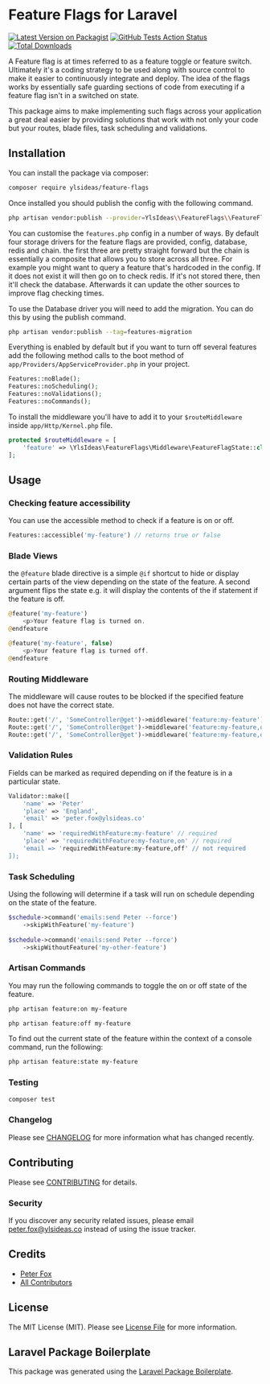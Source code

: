 # Feature Flags for Laravel

[![Latest Version on Packagist](https://img.shields.io/packagist/v/ylsideas/feature-flags.svg?style=flat-square)](https://packagist.org/packages/ylsideas/feature-flags)
[![GitHub Tests Action Status](https://img.shields.io/github/workflow/status/ylsideas/feature-flags/Tests?label=tests)](https://github.com/ylsideas/feature-flags/actions?query=workflow%3ATests+branch%3Amaster)
[![Total Downloads](https://img.shields.io/packagist/dt/ylsideas/feature-flags.svg?style=flat-square)](https://packagist.org/packages/ylsideas/feature-flags)

A Feature flag is at times referred to as a feature toggle or feature switch. Ultimately it's a coding strategy 
to be used along with source control to make it easier to continuously integrate and deploy. The idea of 
the flags works by essentially safe guarding sections of code from executing if a feature flag isn't in a switched 
on state.

This package aims to make implementing such flags across your application a great deal easier by providing solutions
that work with not only your code but your routes, blade files, task scheduling and validations.

## Installation

You can install the package via composer:

```bash
composer require ylsideas/feature-flags
```

Once installed you should publish the config with the following command.

```bash
php artisan vendor:publish --provider=YlsIdeas\\FeatureFlags\\FeatureFlagsServiceProvider --tag=config
```

You can customise the `features.php` config in a number of ways. By default four storage drivers
for the feature flags are provided, config, database, redis and chain. the first three are pretty straight forward
but the chain is essentially a composite that allows you to store across all three. For example you might want
to query a feature that's hardcoded in the config. If it does not exist it will then go on to check redis.
If it's not stored there, then it'll check the database. Afterwards it can update the other sources to improve
flag checking times.

To use the Database driver you will need to add the migration. You can do this by
using the publish command.

```bash
php artisan vendor:publish --tag=features-migration
```

Everything is enabled by default but if you want to turn off several features add the following method calls 
to the boot method of `app/Providers/AppServiceProvider.php` in your project.

```php
Features::noBlade();
Features::noScheduling();
Features::noValidations();
Features::noCommands();
```

To install the middleware you'll have to add it to your `$routeMiddleware` inside `app/Http/Kernel.php` file.

```php
protected $routeMiddleware = [
    'feature' => \YlsIdeas\FeatureFlags\Middleware\FeatureFlagState::class,
];
```

## Usage

### Checking feature accessibility

You can use the accessible method to check if a feature is on or off.

```php
Features::accessible('my-feature') // returns true or false
```

### Blade Views

the `@feature` blade directive is a simple `@if` shortcut to hide or display certain parts of the view
depending on the state of the feature. A second argument flips the state e.g. it will display the contents
of the if statement if the feature is off.

```php
@feature('my-feature')
    <p>Your feature flag is turned on.
@endfeature

@feature('my-feature', false)
    <p>Your feature flag is turned off.
@endfeature
```

### Routing Middleware

The middleware will cause routes to be blocked if the specified feature does not have the correct state.

```php
Route::get('/', 'SomeController@get')->middleware('feature:my-feature')
Route::get('/', 'SomeController@get')->middleware('feature:my-feature,on')
Route::get('/', 'SomeController@get')->middleware('feature:my-feature,off,404')
```

### Validation Rules

Fields can be marked as required depending on if the feature is in a particular state.

```php
Validator::make([
    'name' => 'Peter'
    'place' => 'England',
    'email' => 'peter.fox@ylsideas.co'
], [
    'name' => 'requiredWithFeature:my-feature' // required
    'place' => 'requiredWithFeature:my-feature,on' // required
    'email => 'requiredWithFeature:my-feature,off' // not required
]);
```

### Task Scheduling

Using the following will determine if a task will run on schedule depending on the state of the
feature.

```php
$schedule->command('emails:send Peter --force')
    ->skipWithFeature('my-feature')
    
$schedule->command('emails:send Peter --force')
    ->skipWithoutFeature('my-other-feature')    
```

### Artisan Commands

You may run the following commands to toggle the on or off state of the feature.

```bash
php artisan feature:on my-feature

php artisan feature:off my-feature
```

To find out the current state of the feature within the context of a
console command, run the following:

```bash
php artisan feature:state my-feature
```

### Testing

``` bash
composer test
```

### Changelog

Please see [CHANGELOG](CHANGELOG.md) for more information what has changed recently.

## Contributing

Please see [CONTRIBUTING](CONTRIBUTING.md) for details.

### Security

If you discover any security related issues, please email peter.fox@ylsideas.co instead of using the issue tracker.

## Credits

- [Peter Fox](https://github.com/ylsideas)
- [All Contributors](../../contributors)

## License

The MIT License (MIT). Please see [License File](LICENSE.md) for more information.

## Laravel Package Boilerplate

This package was generated using the [Laravel Package Boilerplate](https://laravelpackageboilerplate.com).
